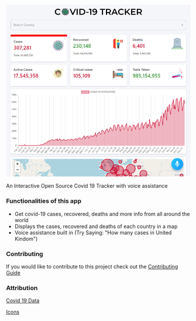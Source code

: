 ![Screenshot](https://github.com/aathikahamed/covid-19-tracker/blob/master/Readme_Images/screenshot.png?raw=true)

An Interactive Open Source Covid 19 Tracker with voice assistance

### Functionalities of this app

- Get covid-19 cases, recovered, deaths and more info from all around the world
- Displays the cases, recovered and deaths of each country in a map
- Voice assistance built in (Try Saying: "How many cases in United Kindom")

### Contributing

If you would like to contribute to this project check out the [Contributing Guide](https://github.com/aathikahamed/covid-19-tracker/blob/master/contributing.md)

### Attribution

[Covid 19 Data](https://disease.sh/)

[Icons](https://icons8.com/)
